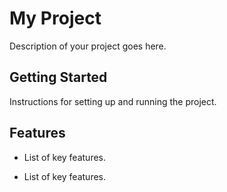 # My Project

Description of your project goes here.

## Getting Started

Instructions for setting up and running the project.

## Features

* List of key features.

* List of key features.
